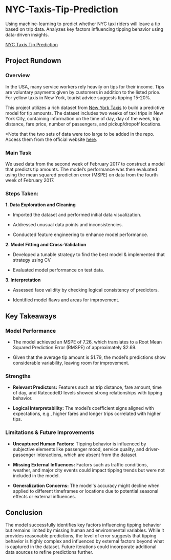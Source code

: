 # NYC-Taxis-Tip-Prediction
Using machine-learning to predict whether NYC taxi riders will leave a tip based on trip data. Analyzes key factors influencing tipping behavior using data-driven insights.

[NYC Taxis Tip Prediction](https://jchu630.github.io/NYC-Taxis-Tip-Prediction/Taxis_Tip_Prediction.html)

## Project Rundown

### Overview

In the USA, many service workers rely heavily on tips for their income. Tips are voluntary payments given by customers in addition to the listed price. For yellow taxis in New York, tourist advice suggests tipping 15-20%.

This project utilizes a rich dataset from [New York Taxis](https://www.nyc.gov/site/tlc/about/tlc-trip-record-data.page) to build a predictive model for tip amounts. The dataset includes two weeks of taxi trips in New York City, containing information on the time of day, day of the week, trip distance, fare price, number of passengers, and pickup/dropoff locations.

*Note that the two sets of data were too large to be added in the repo. Access them from the official website [here](https://www.nyc.gov/site/tlc/about/tlc-trip-record-data.page). 

### Main Task

We used data from the second week of February 2017 to construct a model that predicts tip amounts. The model’s performance was then evaluated using the mean squared prediction error (MSPE) on data from the fourth week of February 2017.

### Steps Taken:

**1. Data Exploration and Cleaning**

- Imported the dataset and performed initial data visualization.

- Addressed unusual data points and inconsistencies.

- Conducted feature engineering to enhance model performance.

**2. Model Fitting and Cross-Validation**

- Developed a tunable strategy to find the best model & implemented that strategy using CV

- Evaluated model performance on test data.

**3. Interpretation**

- Assessed face validity by checking logical consistency of predictors.

- Identified model flaws and areas for improvement.

## Key Takeaways

### Model Performance

- The model achieved an MSPE of 7.26, which translates to a Root Mean Squared Prediction Error (RMSPE) of approximately $2.69.

- Given that the average tip amount is $1.79, the model’s predictions show considerable variability, leaving room for improvement.

### Strengths

- **Relevant Predictors:** Features such as trip distance, fare amount, time of day, and RatecodeID levels showed strong relationships with tipping behavior.

- **Logical Interpretability:** The model’s coefficient signs aligned with expectations, e.g., higher fares and longer trips correlated with higher tips.

### Limitations & Future Improvements

- **Uncaptured Human Factors:** Tipping behavior is influenced by subjective elements like passenger mood, service quality, and driver-passenger interactions, which are absent from the dataset.

- **Missing External Influences:** Factors such as traffic conditions, weather, and major city events could impact tipping trends but were not included in the model.

- **Generalization Concerns:** The model's accuracy might decline when applied to different timeframes or locations due to potential seasonal effects or external influences.

## Conclusion

The model successfully identifies key factors influencing tipping behavior but remains limited by missing human and environmental variables. While it provides reasonable predictions, the level of error suggests that tipping behavior is highly complex and influenced by external factors beyond what is captured in the dataset. Future iterations could incorporate additional data sources to refine predictions further.
